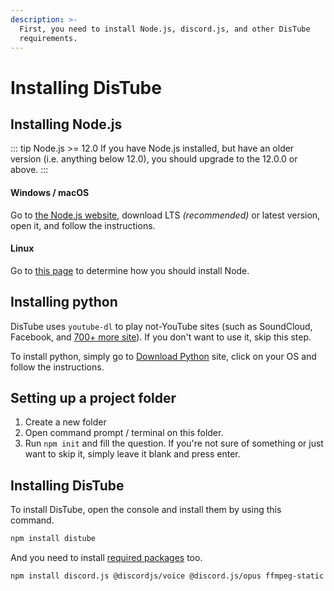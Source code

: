 ```yaml
---
description: >-
  First, you need to install Node.js, discord.js, and other DisTube
  requirements.
---
```


# Installing DisTube

## Installing Node.js

::: tip Node.js >= 12.0
If you have Node.js installed, but have an older version \(i.e. anything below 12.0\), you should upgrade to the 12.0.0 or above.
:::

#### Windows / macOS <a id="installing-on-windows"></a>

Go to [the Node.js website](https://nodejs.org/), download LTS _\(recommended\)_ or latest version, open it, and follow the instructions.

#### Linux <a id="installing-on-linux"></a>

Go to [this page](https://nodejs.org/en/download/package-manager/) to determine how you should install Node.

## Installing python

DisTube uses `youtube-dl` to play not-YouTube sites \(such as SoundCloud, Facebook, and [700+ more site](https://ytdl-org.github.io/youtube-dl/supportedsites.html)\). If you don't want to use it, skip this step.

To install python, simply go to [Download Python](https://www.python.org/downloads/) site, click on your OS and follow the instructions.

## Setting up a project folder

1. Create a new folder
2. Open command prompt / terminal on this folder.
3. Run `npm init` and fill the question. If you're not sure of something or just want to skip it, simply leave it blank and press enter.

## Installing DisTube

To install DisTube, open the console and install them by using this command.

```bash
npm install distube
```

And you need to install [required packages](../#requirement) too.

```bash
npm install discord.js @discordjs/voice @discord.js/opus ffmpeg-static sodium
```